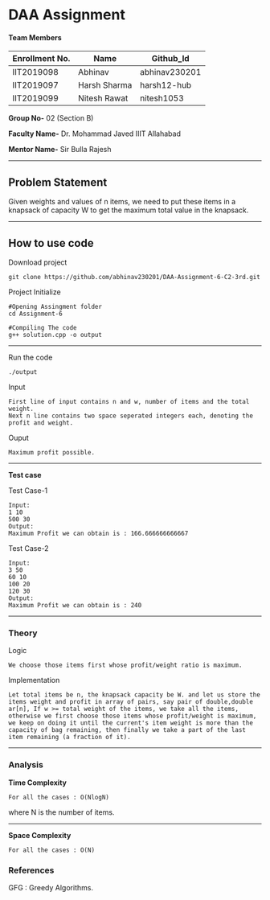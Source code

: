 # DAA Assignment 
#### Team Members

|Enrollment No.|Name|Github_Id|
|--------------|----|--------|
|IIT2019098|Abhinav|abhinav230201|
|IIT2019097|Harsh Sharma|harsh12-hub|
|IIT2019099|Nitesh Rawat|nitesh1053|

**Group No-** 02 (Section B)

**Faculty Name-** Dr. Mohammad Javed IIIT Allahabad

**Mentor Name-** Sir Bulla Rajesh

---
## Problem Statement
Given weights and values of n items, we need to put these
items in a knapsack of capacity W to get the maximum
total value in the knapsack.

---
## How to use code

Download project
```
git clone https://github.com/abhinav230201/DAA-Assignment-6-C2-3rd.git
```
Project Initialize 
```
#Opening Assingment folder
cd Assignment-6

#Compiling The code
g++ solution.cpp -o output
```
---

Run the code
```
./output
```
Input
```
First line of input contains n and w, number of items and the total weight.
Next n line contains two space seperated integers each, denoting the profit and weight.
```
Ouput 
```
Maximum profit possible.
```
---
**Test case**

Test Case-1
```
Input:
1 10
500 30
Output:
Maximum Profit we can obtain is : 166.666666666667
```

Test Case-2
```
Input:
3 50
60 10 
100 20 
120 30 
Output:
Maximum Profit we can obtain is : 240
```
---
### Theory
Logic
```
We choose those items first whose profit/weight ratio is maximum.
```
Implementation
```
Let total items be n, the knapsack capacity be W. and let us store the items weight and profit in array of pairs, say pair of double,double ar[n], If w >= total weight of the items, we take all the items, otherwise we first choose those items whose profit/weight is maximum, we keep on doing it until the current's item weight is more than the capacity of bag remaining, then finally we take a part of the last item remaining (a fraction of it).
```
---
### Analysis

**Time Complexity**
```
For all the cases : O(NlogN)

```
where N is the number of items.

---
**Space Complexity**
```
For all the cases : O(N)
```

### References

GFG : Greedy Algorithms.
